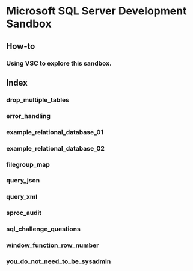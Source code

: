 # Microsoft SQL Server Development Sandbox
## How-to
### Using VSC to explore this sandbox.


## Index
### drop_multiple_tables

### error_handling

### example_relational_database_01

### example_relational_database_02

### filegroup_map

### query_json

### query_xml

### sproc_audit

### sql_challenge_questions

### window_function_row_number

### you_do_not_need_to_be_sysadmin
